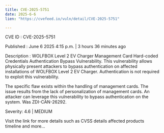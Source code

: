 ```yaml
---
title: CVE-2025-5751
date: 2025-6-6
lien: "https://cvefeed.io/vuln/detail/CVE-2025-5751"

---
```


CVE ID : CVE-2025-5751

Published :  June 6
2025
4:15 p.m. | 3 hours
36 minutes ago

Description : WOLFBOX Level 2 EV Charger Management Card Hard-coded Credentials Authentication Bypass Vulnerability. This vulnerability allows physically present attackers to bypass authentication on affected installations of WOLFBOX Level 2 EV Charger. Authentication is not required to exploit this vulnerability.

The specific flaw exists within the handling of management cards. The issue results from the lack of personalization of management cards. An attacker can leverage this vulnerability to bypass authentication on the system. Was ZDI-CAN-26292.

Severity: 4.6 | MEDIUM

Visit the link for more details
such as CVSS details
affected products
timeline
and more...
